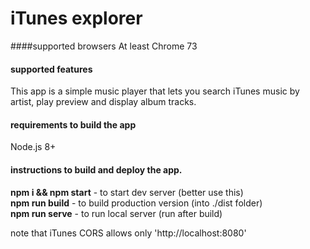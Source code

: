 # iTunes explorer
  
####supported browsers
At least Chrome 73  

#### supported features
This app is a simple music player that lets you search 
iTunes music by artist, play preview and display album tracks. 

#### requirements to build the app
Node.js 8+

#### instructions to build and deploy the app.

**npm i && npm start** - to start dev server (better use this)  
**npm run build** - to build production version (into ./dist folder)  
**npm run serve** - to run local server (run after build)


note that iTunes CORS allows only 'http://localhost:8080' 

